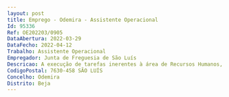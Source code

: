 ```yaml
--- 
layout: post
title: Emprego - Odemira - Assistente Operacional
Id: 95336
Ref: OE202203/0905
DataAbertura: 2022-03-29
DataFecho: 2022-04-12
Trabalho: Assistente Operacional
Empregador: Junta de Freguesia de São Luís
Descricao: A execução de tarefas inerentes à área de Recursos Humanos, como sejam o processamento de vencimentos, o registo da assiduidade, o pagamento dos suplementos remuneratórios e abonos diversos  Emissão de faturação e respetivos recibos  Serviços de Ambulâncias  Contabilidade  Orçamental (SNC AP)  Contratação pública  Execução de tarefas de apoio administrativo designadamente ao público  Registo de correspondência  Arquivo de expediente e Recebimento do pagamento das faturas de água dos cidadãos.
CodigoPostal: 7630-458 SÃO LUÍS
Concelho: Odemira
Distrito: Beja
--- 
```

